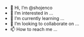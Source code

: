 - 👋 Hi, I’m @shojenco
- 👀 I’m interested in ...
- 🌱 I’m currently learning ...
- 💞️ I’m looking to collaborate on ...
- 📫 How to reach me ...

<!---
shojenco/shojenco is a ✨ special ✨ repository because its `README.md` (this file) appears on your GitHub profile.
You can click the Preview link to take a look at your changes.
--->
